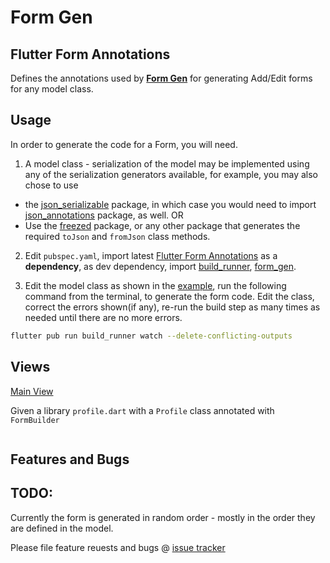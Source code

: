 # Form Gen

## Flutter Form Annotations

Defines the annotations used by [**Form Gen**](https://pub.dev/packages/form_gen) for generating Add/Edit forms for any model class.

## Usage

In order to generate the code for a Form, you will need.

1. A model class - serialization of the model may be implemented using any of the serialization generators available, for example, you may also chose to use
-  the [json_serializable](https://pub.dev/packages/json_serializable) package, in which case  you would need to import [json_annotations](https://pub.dev/packages/json_annotation) package, as well. OR
-  Use the [freezed](https://pub.dev/packages/freezed) package, or any other package that generates the required ```toJson``` and ```fromJson``` class methods.

2. Edit `pubspec.yaml`, import  latest [Flutter Form Annotations](https://pub.dev/packages/flutter_form_annotations) as a **dependency**, as dev dependency, import [build_runner](https://pub.dev/packages/build_runner), [form_gen](https://pub.dev/packages/form_gen).
   
3. Edit the model class as shown in the [example](), run the following command from the terminal, to generate the form code. Edit the class, correct the errors shown(if any), re-run the build step as many times as needed until there are no more errors.

```sh
flutter pub run build_runner watch --delete-conflicting-outputs
```

## Views

[Main View]()


Given a library ```profile.dart``` with a ```Profile``` class annotated  with ```FormBuilder```

```dart


```

## Features and Bugs

## TODO:

Currently the form is generated in random order - mostly in the order they are defined in the model.


Please file feature reuests and bugs @ [issue tracker]()
